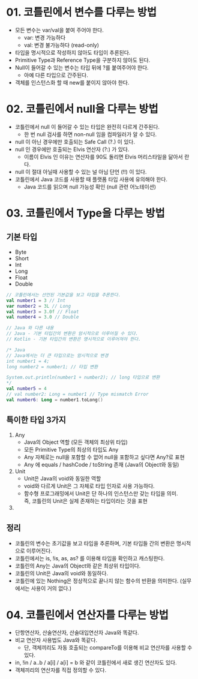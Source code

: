 # 01. 코틀린에서 변수를 다루는 방법
- 모든 변수는 var/val을 붙여 주어야 한다.
  - var: 변경 가능하다
  - val: 변경 불가능하다 (read-only)
- 타입을 명시적으로 작성하지 않아도 타입이 추론된다.
- Primitive Type과 Reference Type을 구분하지 않아도 된다.
- Null이 들어갈 수 있는 변수는 타입 뒤에 ?를 붙여주어야 한다.
  - 아예 다른 타입으로 간주된다.
- 객체를 인스턴스화 할 때 new를 붙이지 않아야 한다.

# 02. 코틀린에서 null을 다루는 방법
- 코틀린에서 null 이 들어갈 수 있는 타입은 완전히 다르게 간주된다.
  - 한 번 null 검사를 하면 non-null 임을 컴파일러가 알 수 있다.
- null 이 아닌 경우에만 호출되는 Safe Call (?.) 이 있다.
- null 인 경우에만 호출되는 Elvis 연산자 (?:) 가 있다.
  - 이름이 Elvis 인 이유는 연산자를 90도 돌리면 Elvis 머리스타일을 닮아서 란다.
- null 이 절대 아닐때 사용할 수 있는 널 아님 단언 (!!) 이 있다.
- 코틀린에서 Java 코드를 사용할 때 플랫폼 타입 사용에 유의해야 한다.
  - Java 코드를 읽으며 null 가능성 확인 (null 관련 어노테이션)

# 03. 코틀린에서 Type을 다루는 방법

## 기본 타입
- Byte
- Short
- Int
- Long
- Float
- Double
```kotlin
// 코틀린에서는 선언된 기본값을 보고 타입을 추론한다.
val number1 = 3 // Int
var number2 = 3L // Long
val number3 = 3.0f // Float
val number4 = 3.0 // Double

// Java 와 다른 내용
// Java - 기본 타입간의 변환은 암시적으로 이루어질 수 있다.
// Kotlin - 기본 타입간의 변환은 명시적으로 이루어져야 한다.

/* Java
// Java에서는 더 큰 타입으로는 암시적으로 변경
int number1 = 4;
long number2 = number1; // 타입 변환

System.out.println(number1 + number2); // long 타입으로 변환
*/
val number5 = 4
// val number2: Long = number1 // Type mismatch Error
val number6: Long = number1.toLong()
```
## 특이한 타입 3가지
1. Any
   - Java의 Object 역할 (모든 객체의 최상위 타입)
   - 모든 Primitive Type의 최상의 타입도 Any
   - Any 자체로는 null을 포함할 수 없어 null을 포함하고 싶다면 Any?로 표현
   - Any 에 equals / hashCode / toString 존재 (Java의 Object와 동일)
2. Unit
   - Unit은 Java의 void와 동일한 역할
   - void와 다르게 Unit은 그 자체로 타입 인자로 사용 가능하다.
   - 함수형 프로그래밍에서 Unit은 단 하나의 인스턴스만 갖는 타입을 의미.   
   즉, 코틀린의 Unit은 실제 존재하는 타입이라는 것을 표현
3. 

## 정리
- 코틀린의 변수는 초기값을 보고 타입을 추론하며, 기본 타입들 간의 변환은 명시적으로 이루어진다.
- 코틀린에서는 is, !is, as, as? 를 이용해 타입을 확인하고 캐스팅한다.
- 코틀린의 Any는 Java의 Object와 같은 최상위 타입이다.
- 코틀린의 Unit은 Java의 void와 동일하다.
- 코틀린에 있는 Nothing은 정상적으로 끝나지 않는 함수의 반환을 의미한다. (실무에서는 사용이 거의 없다.)

# 04. 코틀린에서 연산자를 다루는 방법
- 단항연산자, 산술연산자, 산술대입연산자 Java와 똑같다.
- 비교 연산자 사용법도 Java와 똑같다.
  - 단, 객체끼리도 자동 호출되는 compareTo를 이용해 비교 연산자를 사용할 수 있다.
- in, !in / a..b / a[i] / a[i] = b 와 같이 코틀린에서 새로 생긴 연산자도 있다.
- 객체끼리의 연산자를 직접 정의할 수 있다.
